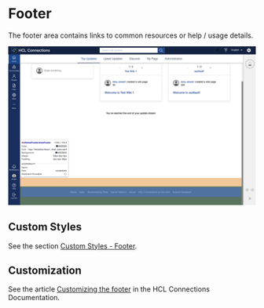# Footer

The footer area contains links to common resources or help / usage details. 

![Footer](footer.png "Footer")

## Custom Styles
See the section [Custom Styles - Footer](../../custom-styles/README.md#footer).

## Customization
See the article [Customizing the footer](https://help.hcltechsw.com/connections/v7/admin/customize/t_admin_common_add_footer_link.html) in the HCL Connections Documentation.